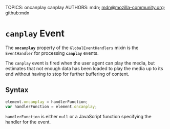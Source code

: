 TOPICS: oncanplay
        canplay
AUTHORS: mdn; mdn@mozilla-community.org; github:mdn

# `canplay` Event

The **`oncanplay`** property of the `GlobalEventHandlers` mixin is the `EventHandler` for
processing **`canplay`** events.

The `canplay` event is fired when the user agent can play the media, but estimates that not enough
data has been loaded to play the media up to its end without having to stop for further buffering
of content.

## Syntax

```javascript
element.oncanplay = handlerFunction;
var handlerFunction = element.oncanplay;
```

`handlerFunction` is either `null` or a JavaScript function specifying the handler for the event.
